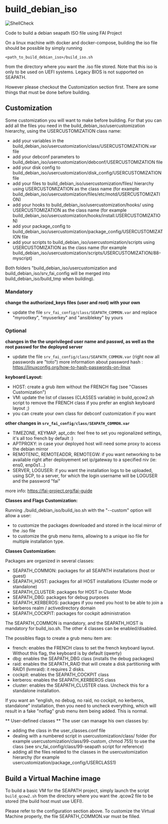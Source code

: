 # build_debian_iso

![ShellCheck](https://github.com/seapath/build_debian_iso/actions/workflows/shellcheck.yml/badge.svg)

Code to build a debian seapath ISO file using FAI Project

On a linux machine with docker and docker-compose, building the iso file should be possible by simply running
```
<path_to_build_debian_iso>/build_iso.sh
```

from the directory where you want the .iso file stored.
Note that this iso is only to be used on UEFI systems. Legacy BIOS is not supported on SEAPATH.

However please checkout the Customization section first. There are some things that must be done before building.

## Customization
Some customization you will want to make before building.
For that you can add all the files you need in the build_debian_iso/usercustomization hierarchy, using the USERCUSTOMIZATION class name:
- add your variables in the build_debian_iso/usercustomization/class/USERCUSTOMIZATION.var file
- add your debconf parameters to build_debian_iso/usercustomization/debconf/USERCUSTOMIZATION file
- add your disk config to build_debian_iso/usercustomization/disk_config/USERCUSTOMIZATION file
- add your files to build_debian_iso/usercustomization/files/ hierarchy using USERCUSTOMIZATION as the class name (for example build_debian_iso/usercustomization/files/etc/motd/USERCUSTOMIZATION)
- add your hooks to build_debian_iso/usercustomization/hooks/ using USERCUSTOMIZATION as the class name (for example build_debian_iso/usercustomization/hooks/install.USERCUSTOMIZATION)
- add your package_config to build_debian_iso/usercustomization/package_config/USERCUSTOMIZATION file
- add your scripts to build_debian_iso/usercustomization/scripts using USERCUSTOMIZATION as the class name (for example build_debian_iso/usercustomization/scripts/USERCUSTOMIZATION/88-myscript)

Both folders "build_debian_iso/usercustomization and build_debian_iso/srv_fai_config will be merged into build_debian_iso/build_tmp when building).


### Mandatory
**change the authorized_keys files (user and root) with your own**
* update the file `srv_fai_config/class/SEAPATH_COMMON.var` and replace "myrootkey", "myuserkey"  and "ansiblekey" by yours

### Optional
**changes in the the unprivileged user name and passwd, as well as the root passwd for the deployed server**
* update the file `srv_fai_config/class/SEAPATH_COMMON.var` (right now all passwords are "toto")
more information about password hash : https://linuxconfig.org/how-to-hash-passwords-on-linux

**keyboard Layout:**
* HOST: create a grub item without the FRENCH flag (see "Classes Customization")
* VM: update the list of classes (CLASSES variable) in build_qcow2.sh script to remove the FRENCH class if you prefer an english keyboard layout ;)
* you can create your own class for debconf customization if you want

**other changes in `srv_fai_config/class/SEAPATH_COMMON.var`**
* TIMEZONE, KEYMAP, apt_cdn: feel free to set you regionalized settings, it's all too french by default :)
* APTPROXY: in case your deployed host will need some proxy to access the debian mirror
* REMOTENIC, REMOTEADDR, REMOTEGW: if you want networking to be available right after deployement set ip/gateway to a specified niv (ie: ens0, enp0s1...)
* SERVER, LOGUSER: if you want the installation logs to be uploaded, using SCP, to a server, for which the login username will be LOGUSER and the password "fai"

more info: https://fai-project.org/fai-guide

**Classes and Flags Customization:**

Running ./build_debian_iso/build_iso.sh with the "--custom" option will allow a user:
* to customize the packages downloaded and stored in the local mirror of the .iso file
* to customize the grub menu items, allowing to a unique iso file for multiple installation type.

**Classes Customization:**

Packages are organized in several classes:
* SEAPATH_COMMON: packages for all SEAPATH installations (host or guest)
* SEAPATH_HOST: packages for all HOST installations (Cluster mode or standalone)
* SEAPATH_CLUSTER: packages for HOST in Cluster Mode
* SEAPATH_DBG: packages for debug purposes
* SEAPATH_KERBEROS: packages if you need you host to be able to join a kerberos realm / activedirectory domain
* SEAPATH_COCKPIT: packages for cockpit administration

The SEAPATH_COMMON is mandatory, and the SEAPATH_HOST is mandatory for build_iso.sh. The other 4 classes can be enabled/disabled.

The possibles flags to create a grub menu item are:
* french: enables the FRENCH class to set the french keyboard layout. Without this flag, the keyboard is by default (qwerty)
* dbg: enables the SEAPATH_DBG class (installs the debug packages)
* raid: enables the SEAPATH_RAID that will create a disk partitioning with RAID1 (lvmraid): it requires 2 disks.
* cockpit: enables the SEAPATH_COCKPIT class
* kerberos: enables the SEAPATH_KERBEROS class
* cluster: enables the SEAPATH_CLUSTER class. Uncheck this for a standalone installation.

If you want an "english, no debug, no raid, no cockpit, no kerberos, standalone" installation, then you need to uncheck everything, which will result in a fake "noflag" grub menu item being added. This is normal.

** User-defined classes **
The user can manage his own classes by:
- adding the class in the user_classes.conf file
- dealing with a numbered script in usercustomization/class/ folder (for example usercustomization/class/99-custom, chmod 755) to use the class (see srv_fai_config/class/99-seapath script for reference)
- adding all the files related to the classes in the usercustomization hierarchy (for example usercustomization/package_config/USERCLASS1)


## Build a Virtual Machine image

To build a basic VM for the SEAPATH project, simply launch the script `build_qcow2.sh` from the directory where you want the .qcow2 file to be stored (the build host must use UEFI).

Please refer to the configuration section above. To customize the Virtual Machine properly, the file SEAPATH_COMMON.var must be filled.
